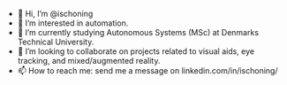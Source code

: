 - 👋 Hi, I’m @ischoning
- 👀 I’m interested in automation.
- 🌱 I’m currently studying Autonomous Systems (MSc) at Denmarks Technical University.
- 💞️ I’m looking to collaborate on projects related to visual aids, eye tracking, and mixed/augmented reality.
- 📫 How to reach me: send me a message on linkedin.com/in/ischoning/

<!---
ischoning/ischoning is a ✨ special ✨ repository because its `README.md` (this file) appears on your GitHub profile.
You can click the Preview link to take a look at your changes.
--->
